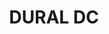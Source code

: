 ---
lastmod: '2025-04-06T06:05:20+00:00'
latitude: -33.6822
layout: suburb
longitude: 151.028
postcode: '2158'
state: NSW
title: DURAL DC
url: /nsw/dural-dc/
---